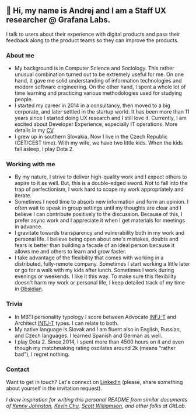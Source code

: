 <!---
TODO
- [ ] Add 'SaaS' and/or 'B2B'

Bio: Sr. UX Researcher @ Grafana Labs, ex-GitLab | Excited about 🧑‍💻 Developer Experience, 🔮 Observability, 👐 Open-source
Bio 2: Andrej is a Senior UX researcher at Grafana Labs and is based in Brno, Czech Republic. At work, he is excited about all things DevOps, observability, and open-source. In his free time, he plays Dota 2 and brings up 2 kiddos (…or they bring up him).

Short summary: UX researcher with 9+ years of experience. Currently excited mainly about Developer Experience – ♾ DevOps, ⚙️ Infrastructure, 🔮 Observability, 👐 Open-source. Father of 2 kiddos, Dota 2 player. Based in Brno, Czech Republic.
--->

## 👋 Hi, my name is Andrej and I am a Staff UX researcher @ Grafana Labs. 

I talk to users about their experience with digital products and pass their feedback along to the product teams so they can improve the products.

<!-- I do interviews, surveys, usability tests and many more.  -->

### About me
- My background is in Computer Science and Sociology. This rather unusual combination turned out to be extremely useful for me. On one hand, it gave me solid understanding of information technologies and modern software engineering. On the other hand, I spent a whole lot of time learning and practicing various methodologies used for studying people.
- I started my career in 2014 in a consultancy, then moved to a big corporate, and later settled in the startup world. It has been more than 11 years since I started doing UX research and I still love it. Currently, I am excited about Developer Experience, especially IT operations. More details in my [CV](https://github.com/AndrejKiri/AndrejKiri/blob/main/CV.md).
- I grew up in southern Slovakia. Now I live in the Czech Republic (CET/CEST time). With my wife, we have two little kids. When the kids fall asleep, I play Dota 2.

### Working with me
- By my nature, I strive to deliver high-quality work and I expect others to aspire to it as well. But, this is a double-edged sword. Not to fall into the trap of perfectionism, I work hard to scope my work appropriately and iterate.
- Sometimes I need time to absorb new information and form an opinion. I often wait to speak in group settings until my thoughts are clear and I believe I can contribute positively to the discussion. Because of this, I prefer async work and I appreciate it when I get materials for meetings in advance.
- I gravitate towards transparency and vulnerability both in my work and personal life. I believe being open about one's mistakes, doubts and fears is better than building a facade of an ideal person because it allows me and others to learn and grow faster.
- I take advantage of the flexibility that comes with working in a distributed, fully-remote company. Sometimes I start working a little later or go for a walk with my kids after lunch. Sometimes I work during evenings or weekends. I like it this way. To make sure this flexibility doesn't harm my work or personal life, I keep detailed track of my time in [Obsidian](https://obsidian.md/).

### Trivia
- In MBTI personality typology I score between Advocate [INFJ-T](https://www.16personalities.com/infj-personality) and Architect [INTJ-T](https://www.16personalities.com/intj-personality) types. I can relate to both.
- My native language is Slovak and I am fluent also in English, Russian, and Czech languages. I learned Spanish and German as well. 
- I play Dota 2. Since 2014, I spent more than 4500 hours on it and even though my matchmaking rating oscilates around 2k (means "rather bad"), I regret nothing.

### Contact
Want to get in touch? Let's connect on [LinkedIn](https://www.linkedin.com/in/andrej-kiripolsk%C3%BD-22042843/) (please, share something about yourself in the invitation request).

*I drew inspiration for writing this personal README from similar documents of [Kenny Johnston](https://gitlab.com/kencjohnston/README), [Kevin Chu](https://gitlab.com/kbychu/README), [Scott Williamson](https://about.gitlab.com/handbook/product/readme/scott-williamson.html), and other folks at GitLab.*

